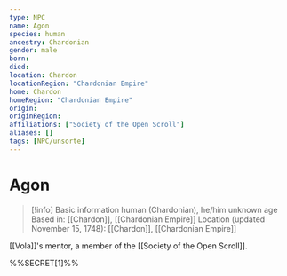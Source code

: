 ```yaml
---
type: NPC
name: Agon
species: human
ancestry: Chardonian
gender: male
born: 
died: 
location: Chardon
locationRegion: "Chardonian Empire"
home: Chardon
homeRegion: "Chardonian Empire"
origin:
originRegion:
affiliations: ["Society of the Open Scroll"]
aliases: []
tags: [NPC/unsorte]
---
```

# Agon
>[!info] Basic information
>human (Chardonian), he/him
>unknown age
>Based in: [[Chardon]], [[Chardonian Empire]]
>Location (updated November 15, 1748): [[Chardon]], [[Chardonian Empire]]

[[Vola]]'s mentor, a member of the [[Society of the Open Scroll]]. 

%%SECRET[1]%%